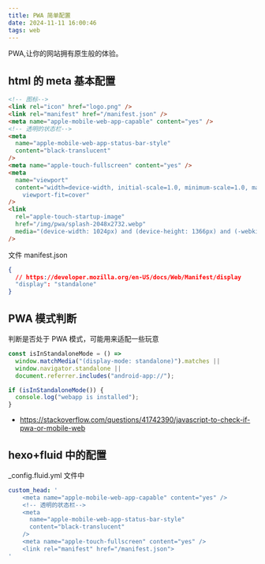 ```yaml
---
title: PWA 简单配置
date: 2024-11-11 16:00:46
tags: web
---
```


PWA,让你的网站拥有原生般的体验。

## html 的 meta 基本配置

```html
<!-- 图标-->
<link rel="icon" href="logo.png" />
<link rel="manifest" href="/manifest.json" />
<meta name="apple-mobile-web-app-capable" content="yes" />
<!-- 透明的状态栏-->
<meta
  name="apple-mobile-web-app-status-bar-style"
  content="black-translucent"
/>
<meta name="apple-touch-fullscreen" content="yes" />
<meta
  name="viewport"
  content="width=device-width, initial-scale=1.0, minimum-scale=1.0, maximum-scale=1.0, user-scalable=no,
    viewport-fit=cover"
/>
<link
  rel="apple-touch-startup-image"
  href="/img/pwa/splash-2048x2732.webp"
  media="(device-width: 1024px) and (device-height: 1366px) and (-webkit-device-pixel-ratio: 2) and (orientation: portrait)"
/>
```

文件 manifest.json

```json
{
  // https://developer.mozilla.org/en-US/docs/Web/Manifest/display
  "display": "standalone"
}
```

## PWA 模式判断

判断是否处于 PWA 模式，可能用来适配一些玩意

```js
const isInStandaloneMode = () =>
  window.matchMedia("(display-mode: standalone)").matches ||
  window.navigator.standalone ||
  document.referrer.includes("android-app://");

if (isInStandaloneMode()) {
  console.log("webapp is installed");
}
```

- https://stackoverflow.com/questions/41742390/javascript-to-check-if-pwa-or-mobile-web

## hexo+fluid 中的配置

\_config.fluid.yml 文件中

```yml
custom_head: '
    <meta name="apple-mobile-web-app-capable" content="yes" />
    <!-- 透明的状态栏-->
    <meta
      name="apple-mobile-web-app-status-bar-style"
      content="black-translucent"
    />
    <meta name="apple-touch-fullscreen" content="yes" />
    <link rel="manifest" href="/manifest.json">
'
```

